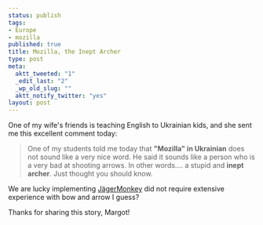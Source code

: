 ```yaml
--- 
status: publish
tags: 
- Europe
- mozilla
published: true
title: Mozilla, the Inept Archer
type: post
meta: 
  aktt_tweeted: "1"
  _edit_last: "2"
  _wp_old_slug: ""
  aktt_notify_twitter: "yes"
layout: post
---
```

One of my wife's friends is teaching English to Ukrainian kids, and she sent me this excellent comment today:

<blockquote>One of my students told me today that <strong>"Mozilla" in Ukrainian</strong> does not sound like a very nice word. He said it sounds like a person who is a very bad at shooting arrows. In other words.... a stupid and <strong>inept archer</strong>. Just thought you should know.</blockquote>

We are lucky implementing <a href="http://en.wikipedia.org/wiki/SpiderMonkey_%28JavaScript_engine%29">JägerMonkey</a> did not require extensive experience with bow and arrow I guess?

<p class="credits">Thanks for sharing this story, Margot!</p>
